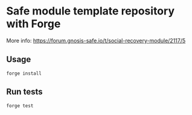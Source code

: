# Safe module template repository with Forge

More info:
https://forum.gnosis-safe.io/t/social-recovery-module/2117/5

## Usage
```
forge install
```

## Run tests
```
forge test
```